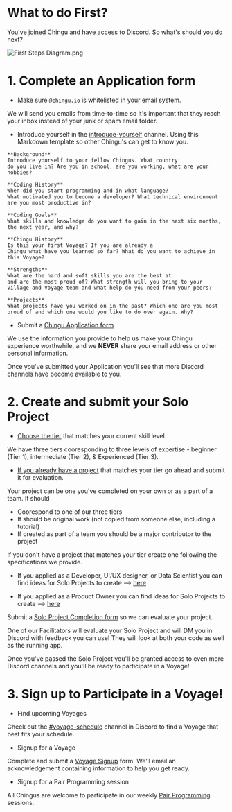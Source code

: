 # What to do First?

You've joined Chingu and have access to Discord. So what's should you do next?

![First Steps Diagram.png](https://s3-us-west-2.amazonaws.com/secure.notion-static.com/1f292324-50e4-4f03-a058-51aca803ef5b/First_Steps_Diagram.png)

# 1. Complete an Application form

- Make sure `@chingu.io` is whitelisted in your email system.
    
We will send you emails from time-to-time so it's important that they reach 
your inbox instead of your junk or spam email folder.
    
- Introduce yourself in the [introduce-yourself](https://discord.com/channels/330284646283608064/553103063649353738) channel. Using this Markdown template 
so other Chingu's can get to know you.
    
```
**Background** 
Introduce yourself to your fellow Chingus. What country 
do you live in? Are you in school, are you working, what are your 
hobbies?

**Coding History** 
When did you start programming and in what language?
What motivated you to become a developer? What technical environment
are you most productive in?

**Coding Goals** 
What skills and knowledge do you want to gain in the next six months,
the next year, and why?

**Chingu History** 
Is this your first Voyage? If you are already a 
Chingu what have you learned so far? What do you want to achieve in 
this Voyage?

**Strengths** 
What are the hard and soft skills you are the best at 
and are the most proud of? What strength will you bring to your 
Village and Voyage team and what help do you need from your peers?

**Projects** 
What projects have you worked on in the past? Which one are you most 
proud of and which one would you like to do over again. Why?
```
    
- Submit a [Chingu Application form](https://forms.gle/irXhGqgqrRx94mrA9)
    
We use the information you provide to help us make your Chingu experience worthwhile, and we **NEVER** share your email address or other personal information.

Once you've submitted your Application you'll see that more Discord channels have become available to you. 
    

# 2. Create and submit your Solo Project

- [Choose the tier](https://www.notion.so/Solo-Projects-2a41ff900cc24a72a919f0eb5e79c42b?pvs=21) that matches your current skill level.
    
We have three tiers cooresponding to three levels of expertise - beginner (Tier 1), intermediate (Tier 2), & Experienced (Tier 3).
    
- [If you already have a project](https://www.notion.so/Solo-Projects-2a41ff900cc24a72a919f0eb5e79c42b?pvs=21) that matches your tier go ahead and submit it for evaluation.
    
Your project can be one you've completed on your own or as a part of a team. It should
    
- Coorespond to one of our three tiers
- It should be original work (not copied from someone else, including a tutorial)
- If created as part of a team you should be a major contributor to the project

If you don't have a project that matches your tier create one following the 
specifications we provide.
    
- If you applied as a Developer, UI/UX designer, or Data Scientist you can find 
ideas for Solo Projects to create —> [here](https://www.notion.so/4efdd43df321489d9bf4e73cbc4e66cb?pvs=21)

- If you applied as a Product Owner you can find ideas for Solo Projects to create —> [here](https://www.notion.so/45b5f1e7967f4919aea77a7c09fa5172?pvs=21)
    
Submit a [Solo Project Completion form](https://docs.chingu.io/voyage/soloproj/submit) so we can evaluate your project.
    
One of our Facilitators will evaluate your Solo Project and will DM you in Discord with feedback you can use! They will look at both your code as well as the running app.

Once you've passed the Solo Project you'll be granted access to even more Discord channels and you'll be ready to participate in a Voyage!
    

# 3. Sign up to Participate in a Voyage!

- Find upcoming Voyages
    
Check out the [#voyage-schedule](https://discord.com/channels/330284646283608064/913775964138393611) channel in Discord to find a Voyage that best fits your 
schedule. 
    
- Signup for a Voyage
    
Complete and submit a [Voyage Signup](https://forms.gle/QGLbjKubYVfmSLMJ7) form. 
We’ll email an acknowledgement containing information to help you get ready.
    

- Signup for a Pair Programming session

All Chingus are welcome to participate in our weekly 
[Pair Programming](https://www.notion.so/Pair-Programming-9c82e465b4a74f7ea298eead84f55c89?pvs=21) sessions.
